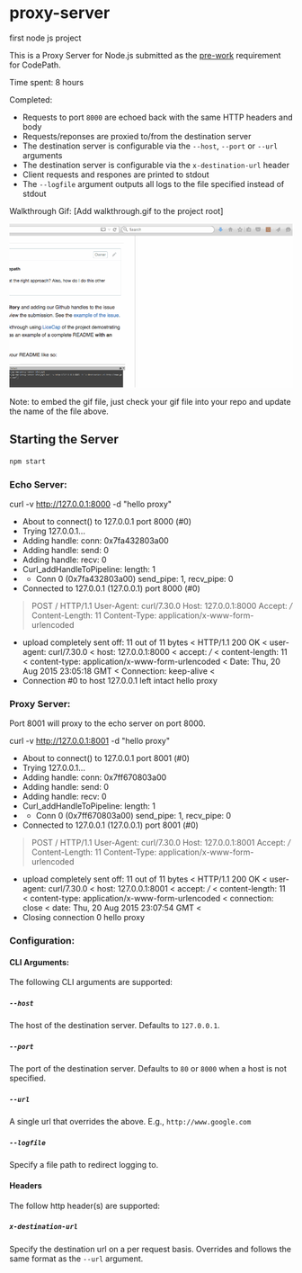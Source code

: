 # proxy-server
first node js project

This is a Proxy Server for Node.js submitted as the [pre-work](http://courses.codepath.com/snippets/intro_to_nodejs/prework) requirement for CodePath.

Time spent: 8 hours

Completed:

* Requests to port `8000` are echoed back with the same HTTP headers and body
* Requests/reponses are proxied to/from the destination server
* The destination server is configurable via the `--host`, `--port`  or `--url` arguments
* The destination server is configurable via the `x-destination-url` header
* Client requests and respones are printed to stdout
* The `--logfile` argument outputs all logs to the file specified instead of stdout

Walkthrough Gif:
[Add walkthrough.gif to the project root]

![Video Walkthrough](demo600.gif)

Note: to embed the gif file, just check your gif file into your repo and update the name of the file above.

## Starting the Server

```bash
npm start
```

### Echo Server:

curl -v http://127.0.0.1:8000 -d "hello proxy"
* About to connect() to 127.0.0.1 port 8000 (#0)
*   Trying 127.0.0.1...
* Adding handle: conn: 0x7fa432803a00
* Adding handle: send: 0
* Adding handle: recv: 0
* Curl_addHandleToPipeline: length: 1
* - Conn 0 (0x7fa432803a00) send_pipe: 1, recv_pipe: 0
* Connected to 127.0.0.1 (127.0.0.1) port 8000 (#0)
> POST / HTTP/1.1
> User-Agent: curl/7.30.0
> Host: 127.0.0.1:8000
> Accept: */*
> Content-Length: 11
> Content-Type: application/x-www-form-urlencoded
> 
* upload completely sent off: 11 out of 11 bytes
< HTTP/1.1 200 OK
< user-agent: curl/7.30.0
< host: 127.0.0.1:8000
< accept: */*
< content-length: 11
< content-type: application/x-www-form-urlencoded
< Date: Thu, 20 Aug 2015 23:05:18 GMT
< Connection: keep-alive
< 
* Connection #0 to host 127.0.0.1 left intact
hello proxy

### Proxy Server:

Port 8001 will proxy to the echo server on port 8000.

curl -v http://127.0.0.1:8001 -d "hello proxy"
* About to connect() to 127.0.0.1 port 8001 (#0)
*   Trying 127.0.0.1...
* Adding handle: conn: 0x7ff670803a00
* Adding handle: send: 0
* Adding handle: recv: 0
* Curl_addHandleToPipeline: length: 1
* - Conn 0 (0x7ff670803a00) send_pipe: 1, recv_pipe: 0
* Connected to 127.0.0.1 (127.0.0.1) port 8001 (#0)
> POST / HTTP/1.1
> User-Agent: curl/7.30.0
> Host: 127.0.0.1:8001
> Accept: */*
> Content-Length: 11
> Content-Type: application/x-www-form-urlencoded
> 
* upload completely sent off: 11 out of 11 bytes
< HTTP/1.1 200 OK
< user-agent: curl/7.30.0
< host: 127.0.0.1:8001
< accept: */*
< content-length: 11
< content-type: application/x-www-form-urlencoded
< connection: close
< date: Thu, 20 Aug 2015 23:07:54 GMT
< 
* Closing connection 0
hello proxy


### Configuration:

#### CLI Arguments:

The following CLI arguments are supported:

##### `--host`

The host of the destination server. Defaults to `127.0.0.1`.

##### `--port`

The port of the destination server. Defaults to `80` or `8000` when a host is not specified.

##### `--url`

A single url that overrides the above. E.g., `http://www.google.com`

##### `--logfile`

Specify a file path to redirect logging to.

#### Headers

The follow http header(s) are supported:

##### `x-destination-url`

Specify the destination url on a per request basis. Overrides and follows the same format as the `--url` argument.